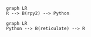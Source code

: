 ```mermaid
graph LR
R --> B(rpy2) --> Python
```

```mermaid
graph LR
Python --> B(reticulate) --> R
```

